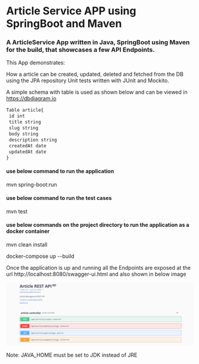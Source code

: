 # Article Service APP using SpringBoot and Maven
### A ArticleService App written in Java, SpringBoot using Maven for the build, that showcases a few API Endpoints.

This App demonstrates:

How a article can be created, updated, deleted and fetched from the DB using the JPA repository
Unit tests written with JUnit and Mockito.

A simple schema with table is used as shown below and can be viewed in https://dbdiagram.io

```
Table article{
 id int 
 title string 
 slug string
 body string 
 description string 
 createdAt date
 updatedAt date
} 
```

#### use below command to run the application 

 mvn spring-boot:run

#### use below command to run the test cases

 mvn test

#### use below commands on the project directory to run the application as a docker container

 mvn clean install

 docker-compose up --build 

Once the application is up and running all the Endpoints are exposed at the url http://localhost:8080/swagger-ui.html and also shown in below image 

![Simple UML](https://github.com/jpnaidu07/SpringBoot-CRUD-API/blob/master/API.PNG)


Note: JAVA_HOME must be set to JDK instead of JRE

